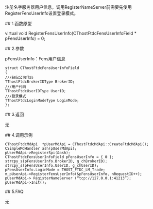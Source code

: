 <p>注册名字服务器用户信息，调用RegisterNameServer前需要先使用RegisterFensUserInfo设置登录模式。</p>
<span class="anchor" id="8544b5a3-12e0-43d0-b361-b90d3eaf864d"></span>
## 1.函数原型
<p>virtual void RegisterFensUserInfo(CThostFtdcFensUserInfoField * pFensUserInfo) = 0;</p>
<span class="anchor" id="19edd74a-f3b9-44ff-a907-6b51e37f57cd"></span>
## 2.参数
<p>pFensUserInfo：Fens用户信息</p>
<pre><code>struct CThostFtdcFensUserInfoField
{
///经纪公司代码
TThostFtdcBrokerIDType BrokerID;
///用户代码
TThostFtdcUserIDType UserID;
///登录模式
TThostFtdcLoginModeType LoginMode;
};  
</code></pre>
<span class="anchor" id="a7c3599d-a9fe-4490-aa55-b679abfa971d"></span>
## 3.返回
<p>无</p>
<span class="anchor" id="e81c3c99-e4df-4b9b-bd8e-f65ea00c90d9"></span>
## 4.调用示例
<pre><code>CThostFtdcMdApi  *pUserMdApi = CThostFtdcMdApi::CreateFtdcMdApi();
CSimpleMdHandler ash(pUserMdApi);
pUserMdApi-&gt;RegisterSpi(&amp;ash);
CThostFtdcFensUserInfoField pFensUserInfo = { 0 };
strcpy_s(pFensUserInfo.BrokerID, g_chBrokerID);
strcpy_s(pFensUserInfo.UserID, g_chUserID);
pFensUserInfo.LoginMode = THOST_FTDC_LM_Trade;
m_pUserApi-&gt;RegisterFensUserInfo(&amp;pFensUserInfo, nRequestID++);
pUserMdApi-&gt; RegisterNameServer (“tcp://127.0.0.1:41213”);
pUserMdApi-&gt;Init();
</code></pre>
<span class="anchor" id="5ede56f9-1b4b-4847-9398-59d329361285"></span>
## 5.FAQ
<p>无</p>
